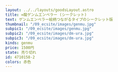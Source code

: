 ```yaml
---
layout: ../../layouts/goodsLayout.astro
title: ∞龍ゲンムエンペラー (シークレット)
text: ゲンムエンペラー絵柄つながるタイプのシークレット版
thumbnail: "/09_ecsite/images/genmu.jpg"
subpic1: "/09_ecsite/images/genmu.jpg"
subpic2: "/09_ecsite/images/dm-ura.jpg"
subpic3: "/09_ecsite/images/dm-ura.jpg"
kinds: genmu
price: 1500円
state: 売り切れ
id: 4710158-2
colors: 赤色
---
```

